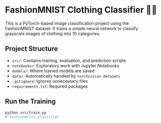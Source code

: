# FashionMNIST Clothing Classifier 👚👖

This is a PyTorch-based image classification project using the FashionMNIST dataset. It trains a simple neural network to classify grayscale images of clothing into 10 categories.

## Project Structure
- `src/`: Contains training, evaluation, and prediction scripts
- `notebooks/`: Exploratory work with Jupyter Notebooks
- `models/`: Where trained models are saved
- `data/`: Automatically handled by `torchvision.datasets`
- `.gitignore`: Ignores unnecessary files
- `requirements.txt`: Required packages

## Run the Training
```bash
python src/train.py
# fashionmnist-classifier
